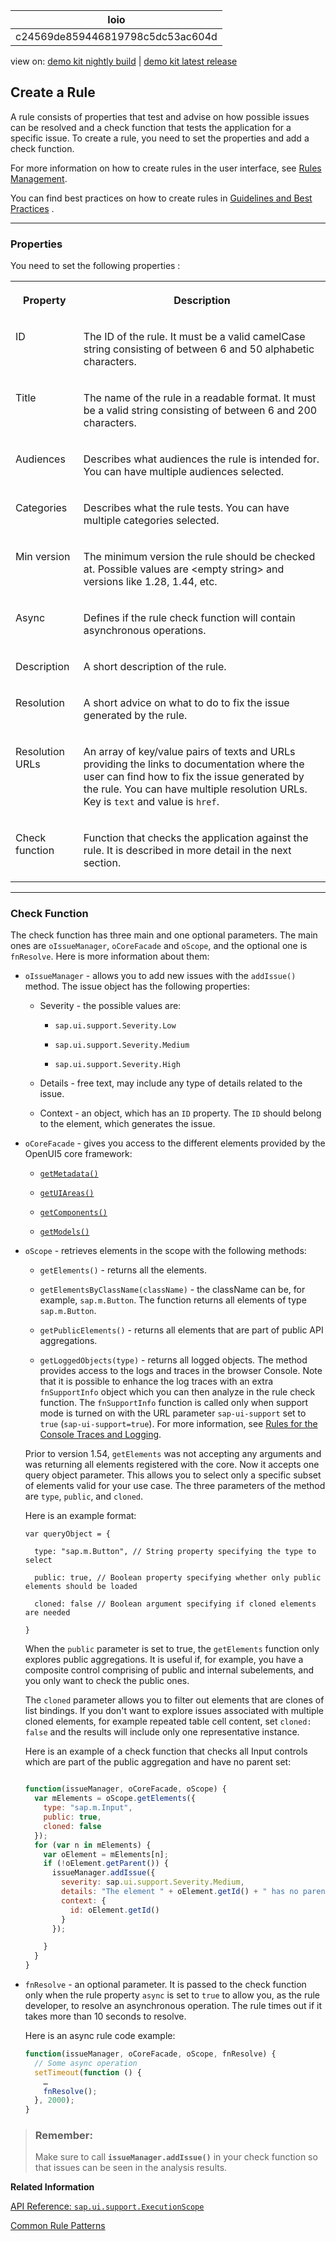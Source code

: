 <!-- loioc24569de859446819798c5dc53ac604d -->

| loio |
| -----|
| c24569de859446819798c5dc53ac604d |

<div id="loio">

view on: [demo kit nightly build](https://sdk.openui5.org/nightly/#/topic/c24569de859446819798c5dc53ac604d) | [demo kit latest release](https://sdk.openui5.org/topic/c24569de859446819798c5dc53ac604d)</div>

## Create a Rule

A rule consists of properties that test and advise on how possible issues can be resolved and a check function that tests the application for a specific issue. To create a rule, you need to set the properties and add a check function.

For more information on how to create rules in the user interface, see [Rules Management](Rules_Management_3fc864a.md).

You can find best practices on how to create rules in [Guidelines and Best Practices](Guidelines_and_Best_Practices_eaeea19.md) .

***

<a name="loioc24569de859446819798c5dc53ac604d__section_uss_5gd_21b"/>

### Properties

You need to set the following properties :


<table>
<tr>
<th valign="top">

Property

</th>
<th valign="top">

Description

</th>
</tr>
<tr>
<td valign="top">

ID

</td>
<td valign="top">

The ID of the rule. It must be a valid camelCase string consisting of between 6 and 50 alphabetic characters.

</td>
</tr>
<tr>
<td valign="top">

Title

</td>
<td valign="top">

The name of the rule in a readable format. It must be a valid string consisting of between 6 and 200 characters.

</td>
</tr>
<tr>
<td valign="top">

Audiences

</td>
<td valign="top">

Describes what audiences the rule is intended for. You can have multiple audiences selected.

</td>
</tr>
<tr>
<td valign="top">

Categories

</td>
<td valign="top">

Describes what the rule tests. You can have multiple categories selected.

</td>
</tr>
<tr>
<td valign="top">

Min version

</td>
<td valign="top">

The minimum version the rule should be checked at. Possible values are <empty string\> and versions like 1.28, 1.44, etc.

</td>
</tr>
<tr>
<td valign="top">

Async

</td>
<td valign="top">

Defines if the rule check function will contain asynchronous operations.

</td>
</tr>
<tr>
<td valign="top">

Description

</td>
<td valign="top">

A short description of the rule.

</td>
</tr>
<tr>
<td valign="top">

Resolution

</td>
<td valign="top">

A short advice on what to do to fix the issue generated by the rule.

</td>
</tr>
<tr>
<td valign="top">

Resolution URLs

</td>
<td valign="top">

An array of key/value pairs of texts and URLs providing the links to documentation where the user can find how to fix the issue generated by the rule. You can have multiple resolution URLs. Key is `text` and value is `href`.

</td>
</tr>
<tr>
<td valign="top">

Check function

</td>
<td valign="top">

Function that checks the application against the rule. It is described in more detail in the next section.

</td>
</tr>
</table>

***

<a name="loioc24569de859446819798c5dc53ac604d__section_bmv_fhd_21b"/>

### Check Function

The check function has three main and one optional parameters. The main ones are `oIssueManager`, `oCoreFacade` and `oScope`, and the optional one is `fnResolve`. Here is more information about them:

-   `oIssueManager` - allows you to add new issues with the `addIssue()` method. The issue object has the following properties:

    -   Severity - the possible values are:

        -   `sap.ui.support.Severity.Low`

        -   `sap.ui.support.Severity.Medium`

        -   `sap.ui.support.Severity.High`


    -   Details - free text, may include any type of details related to the issue.

    -   Context - an object, which has an `ID` property. The `ID` should belong to the element, which generates the issue.


-   `oCoreFacade` - gives you access to the different elements provided by the OpenUI5 core framework:

    -   <code><a href="https://sdk.openui5.org/api/sap.ui.base.Object/methods/getMetadata">getMetadata()</a></code>

    -   <code><a href="https://sdk.openui5.org/api/sap.ui.core.Core/methods/getUIArea">getUIAreas()</a></code>

    -   <code><a href="https://sdk.openui5.org/api/sap.ui.core.Core/methods/getComponent">getComponents()</a></code>

    -   <code><a href="https://sdk.openui5.org/api/sap.ui.core.Core/methods/getModel">getModels()</a></code>


-   `oScope` - retrieves elements in the scope with the following methods:

    -   `getElements()` - returns all the elements.

    -   `getElementsByClassName(className)` - the className can be, for example, `sap.m.Button`. The function returns all elements of type `sap.m.Button`.

    -   `getPublicElements()` - returns all elements that are part of public API aggregations.

    -   `getLoggedObjects(type)` - returns all logged objects. The method provides access to the logs and traces in the browser Console. Note that it is possible to enhance the log traces with an extra `fnSupportInfo` object which you can then analyze in the rule check function. The `fnSupportInfo` function is called only when support mode is turned on with the URL parameter `sap-ui-support` set to `true` \(`sap-ui-support=true`\). For more information, see [Rules for the Console Traces and Logging](Common_Rule_Patterns_3fc1412.md#loio3fc141206cee4ab2aa514b569ed423c0__section_Rules_for_the_Console_Traces_and_Logging).


    Prior to version 1.54, `getElements` was not accepting any arguments and was returning all elements registered with the core. Now it accepts one query object parameter. This allows you to select only a specific subset of elements valid for your use case. The three parameters of the method are `type`, `public`, and `cloned`.

    Here is an example format:

    ```
    var queryObject = {
    
      type: "sap.m.Button", // String property specifying the type to select
    
      public: true, // Boolean property specifying whether only public elements should be loaded
    
      cloned: false // Boolean argument specifying if cloned elements are needed
    
    }
    ```

    When the `public` parameter is set to true, the `getElements` function only explores public aggregations. It is useful if, for example, you have a composite control comprising of public and internal subelements, and you only want to check the public ones.

    The `cloned` parameter allows you to filter out elements that are clones of list bindings. If you don't want to explore issues associated with multiple cloned elements, for example repeated table cell content, set `cloned: false` and the results will include only one representative instance.

    Here is an example of a check function that checks all Input controls which are part of the public aggregation and have no parent set:

    ```js
    
    function(issueManager, oCoreFacade, oScope) {
      var mElements = oScope.getElements({
        type: "sap.m.Input",
        public: true,
        cloned: false
      });
      for (var n in mElements) {
        var oElement = mElements[n];
        if (!oElement.getParent()) {
          issueManager.addIssue({
            severity: sap.ui.support.Severity.Medium,
            details: "The element " + oElement.getId() + " has no parent.",
            context: {
              id: oElement.getId()
            }
          });
    
        }
      }
    }
    
    ```

-   `fnResolve` - an optional parameter. It is passed to the check function only when the rule property `async` is set to `true` to allow you, as the rule developer, to resolve an asynchronous operation. The rule times out if it takes more than 10 seconds to resolve.

    Here is an async rule code example:

    ```js
    function(issueManager, oCoreFacade, oScope, fnResolve) {
      // Some async operation
      setTimeout(function () {
        …
        fnResolve();
      }, 2000);
    }
    
    ```


> ### Remember:  
> Make sure to call <code><b>issueManager.addIssue()</b></code> in your check function so that issues can be seen in the analysis results.

**Related Information**  


[API Reference: `sap.ui.support.ExecutionScope`](https://sdk.openui5.org/api/sap.ui.support.ExecutionScope)

[Common Rule Patterns](Common_Rule_Patterns_3fc1412.md "The Support Assistant checks verify different aspects of your web application - from the view/elements structure and control properties to the dynamic, data and event-driven interactions. You can traverse the DOM tree, look at error logs during startup or check the CSS.")

